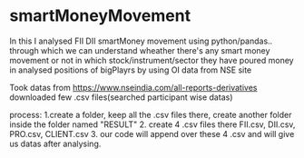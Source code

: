 # smartMoneyMovement

In this I analysed FII DII smartMoney movement using python/pandas..
through which we can understand wheather there's any smart money movement or not
in which stock/instrument/sector they have poured money in
analysed positions of bigPlayrs by using OI data from NSE site

Took datas from https://www.nseindia.com/all-reports-derivatives
downloaded few .csv files(searched participant wise datas)

process: 1.create a folder, keep all the .csv files there, create another folder inside the folder named "RESULT"
	 2. create 4 .csv files there  FII.csv, DII.csv, PRO.csv, CLIENT.csv
	 3. our code will append over these 4 .csv and will give us datas after analysing.

